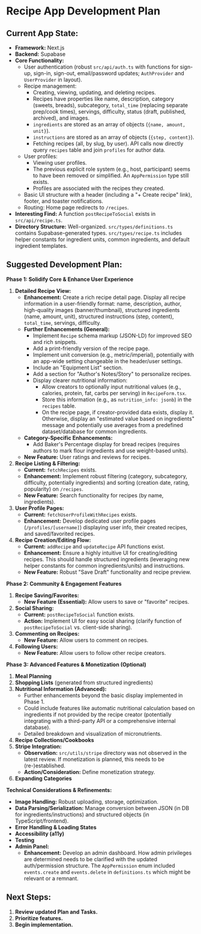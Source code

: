 # Recipe App Development Plan

## Current App State:

- **Framework:** Next.js
- **Backend:** Supabase
- **Core Functionality:**
  - User authentication (robust `src/api/auth.ts` with functions for sign-up, sign-in, sign-out, email/password updates; `AuthProvider` and `UserProvider` in layout).
  - Recipe management:
    - Creating, viewing, updating, and deleting recipes.
    - Recipes have properties like name, description, category (sweets, breads), subcategory, `total_time` (replacing separate prep/cook times), servings, difficulty, status (draft, published, archived), and images.
    - `ingredients` are stored as an array of objects (`{name, amount, unit}`).
    - `instructions` are stored as an array of objects (`{step, content}`).
    - Fetching recipes (all, by slug, by user). API calls now directly query `recipes` table and join `profiles` for author data.
  - User profiles:
    - Viewing user profiles.
    - The previous explicit role system (e.g., host, participant) seems to have been removed or simplified. An `AppPermission` type still exists.
    - Profiles are associated with the recipes they created.
  - Basic UI structure with a header (including a "+ Create recipe" link), footer, and toaster notifications.
  - Routing: Home page redirects to `/recipes`.
- **Interesting Find:** A function `postRecipeToSocial` exists in `src/api/recipe.ts`.
- **Directory Structure:** Well-organized. `src/types/definitions.ts` contains Supabase-generated types. `src/types/recipe.ts` includes helper constants for ingredient units, common ingredients, and default ingredient templates.

## Suggested Development Plan:

**Phase 1: Solidify Core & Enhance User Experience**

1.  **Detailed Recipe View:**
    - **Enhancement:** Create a rich recipe detail page. Display all recipe information in a user-friendly format: name, description, author, high-quality images (banner/thumbnail), structured ingredients (name, amount, unit), structured instructions (step, content), `total_time`, servings, difficulty.
    - **Further Enhancements (General):**
      - Implement `Recipe` schema markup (JSON-LD) for improved SEO and rich snippets.
      - Add a print-friendly version of the recipe page.
      - Implement unit conversion (e.g., metric/imperial), potentially with an app-wide setting changeable in the header/user settings.
      - Include an "Equipment List" section.
      - Add a section for "Author's Notes/Story" to personalize recipes.
      - Display clearer nutritional information:
        - Allow creators to optionally input nutritional values (e.g., calories, protein, fat, carbs per serving) in `RecipeForm.tsx`.
        - Store this information (e.g., as `nutrition_info: jsonb`) in the `recipes` table.
        - On the recipe page, if creator-provided data exists, display it. Otherwise, display an "estimated value based on ingredients" message and potentially use averages from a predefined dataset/database for common ingredients.
    - **Category-Specific Enhancements:**
      - Add Baker's Percentage display for bread recipes (requires authors to mark flour ingredients and use weight-based units).
    - **New Feature:** User ratings and reviews for recipes.
2.  **Recipe Listing & Filtering:**
    - **Current:** `fetchRecipes` exists.
    - **Enhancement:** Implement robust filtering (category, subcategory, difficulty, potentially ingredients) and sorting (creation date, rating, popularity) on `/recipes`.
    - **New Feature:** Search functionality for recipes (by name, ingredients).
3.  **User Profile Pages:**
    - **Current:** `fetchUserProfileWithRecipes` exists.
    - **Enhancement:** Develop dedicated user profile pages (`/profiles/[username]`) displaying user info, their created recipes, and saved/favorited recipes.
4.  **Recipe Creation/Editing Flow:**
    - **Current:** `addRecipe` and `updateRecipe` API functions exist.
    - **Enhancement:** Ensure a highly intuitive UI for creating/editing recipes. This should handle structured ingredients (leveraging new helper constants for common ingredients/units) and instructions.
    - **New Feature:** Robust "Save Draft" functionality and recipe preview.

**Phase 2: Community & Engagement Features**

1.  **Recipe Saving/Favorites:**
    - **New Feature (Essential):** Allow users to save or "favorite" recipes.
2.  **Social Sharing:**
    - **Current:** `postRecipeToSocial` function exists.
    - **Action:** Implement UI for easy social sharing (clarify function of `postRecipeToSocial` vs. client-side sharing).
3.  **Commenting on Recipes:**
    - **New Feature:** Allow users to comment on recipes.
4.  **Following Users:**
    - **New Feature:** Allow users to follow other recipe creators.

**Phase 3: Advanced Features & Monetization (Optional)**

1.  **Meal Planning**
2.  **Shopping Lists** (generated from structured ingredients)
3.  **Nutritional Information (Advanced):**
    - Further enhancements beyond the basic display implemented in Phase 1.
    - Could include features like automatic nutritional calculation based on ingredients if not provided by the recipe creator (potentially integrating with a third-party API or a comprehensive internal database).
    - Detailed breakdown and visualization of micronutrients.
4.  **Recipe Collections/Cookbooks**
5.  **Stripe Integration:**
    - **Observation:** `src/utils/stripe` directory was not observed in the latest review. If monetization is planned, this needs to be (re-)established.
    - **Action/Consideration:** Define monetization strategy.
6.  **Expanding Categories**

**Technical Considerations & Refinements:**

- **Image Handling:** Robust uploading, storage, optimization.
- **Data Parsing/Serialization:** Manage conversion between JSON (in DB for ingredients/instructions) and structured objects (in TypeScript/frontend).
- **Error Handling & Loading States**
- **Accessibility (a11y)**
- **Testing**
- **Admin Panel:**
  - **Enhancement:** Develop an admin dashboard. How admin privileges are determined needs to be clarified with the updated auth/permission structure. The `AppPermission` enum included `events.create` and `events.delete` in `definitions.ts` which might be relevant or a remnant.

## Next Steps:

1.  **Review updated Plan and Tasks.**
2.  **Prioritize features.**
3.  **Begin implementation.**
